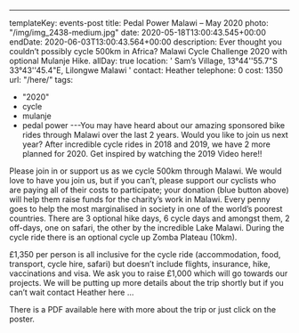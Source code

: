 ---
templateKey: events-post
title: Pedal Power Malawi – May 2020
photo: "/img/img_2438-medium.jpg"
date: 2020-05-18T13:00:43.545+00:00
endDate: 2020-06-03T13:00:43.564+00:00
description:
  Ever thought you couldn’t possibly cycle 500km in Africa? Malawi Cycle
  Challenge 2020 with optional Mulanje Hike.
allDay: true
location: '     Sam’s Village, 13°44''55.7"S 33°43''45.4"E, Lilongwe Malawi '
contact: Heather
telephone: 0
cost: 1350
url: "/here/"
tags:
  - "2020"
  - cycle
  - mulanje
  - pedal power
---You may have heard about our amazing sponsored bike rides through Malawi over the last 2 years. Would you like to join us next year? After incredible cycle rides in 2018 and 2019, we have 2 more planned for 2020. Get inspired by watching the 2019 Video here!!

Please join in or support us as we cycle 500km through Malawi. We would love to have you join us, but if you can’t, please support our cyclists who are paying all of their costs to participate; your donation (blue button above) will help them raise funds for the charity’s work in Malawi. Every penny goes to help the most marginalised in society in one of the world’s poorest countries. There are 3 optional hike days, 6 cycle days and amongst them, 2 off-days, one on safari, the other by the incredible Lake Malawi. During the cycle ride there is an optional cycle up Zomba Plateau (10km).

£1,350 per person is all inclusive for the cycle ride (accommodation, food, transport, cycle hire, safari) but doesn’t include flights, insurance, hike, vaccinations and visa. We ask you to raise £1,000 which will go towards our projects. We will be putting up more details about the trip shortly but if you can’t wait contact Heather here …

There is a PDF available here with more about the trip or just click on the poster.

